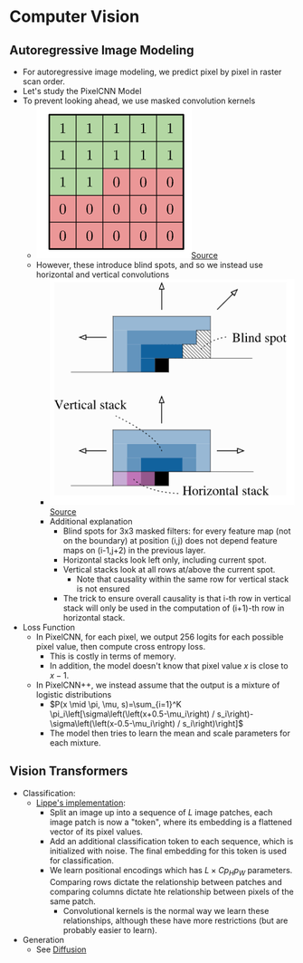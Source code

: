 # Computer Vision

## Autoregressive Image Modeling

- For autoregressive image modeling, we predict pixel by pixel in raster scan order. 
- Let's study the PixelCNN Model
- To prevent looking ahead, we use masked convolution kernels
  - ![masked_kernel.png](masked_kernel.png)[Source](https://arxiv.org/pdf/1606.05328)
  - However, these introduce blind spots, and so we instead use horizontal and vertical convolutions
    - ![blind_spot.png](blind_spot.png)[Source](https://arxiv.org/pdf/1606.05328)
    - Additional explanation
      - Blind spots for 3x3 masked filters: for every feature map (not on the boundary) at position (i,j) does not depend feature maps on (i-1,j+2) in the previous layer.
      - Horizontal stacks look left only, including current spot.
      - Vertical stacks look at all rows at/above the current spot.
        - Note that causality within the same row for vertical stack is not ensured
      - The trick to ensure overall causality is that i-th row in vertical stack will only be used in the computation of (i+1)-th row in horizontal stack.
- Loss Function
  - In PixelCNN, for each pixel, we output 256 logits for each possible pixel value, then compute cross entropy loss.
    - This is costly in terms of memory.
    - In addition, the model doesn't know that pixel value $x$ is close to $x-1$. 
  - In PixelCNN++, we instead assume that the output is a mixture of logistic distributions
    - $P(x \mid \pi, \mu, s)=\sum_{i=1}^K \pi_i\left[\sigma\left(\left(x+0.5-\mu_i\right) / s_i\right)-\sigma\left(\left(x-0.5-\mu_i\right) / s_i\right)\right]$
    - The model then tries to learn the mean and scale parameters for each mixture.

## Vision Transformers 

- Classification:
  - [Lippe's implementation](https://github.com/phlippe/uvadlc_notebooks/blob/master/docs/tutorial_notebooks/tutorial15/Vision_Transformer.ipynb):
    - Split an image up into a sequence of $L$ image patches, each image patch is now a "token", where its embedding is a flattened vector of its pixel values. 
    - Add an additional classification token to each sequence, which is initialized with noise. The final embedding for this token is used for classification. 
    - We learn positional encodings which has $L \times Cp_Hp_W$ parameters. Comparing rows dictate the relationship between patches and comparing columns dictate hte relationship between pixels of the same patch. 
      - Convolutional kernels is the normal way we learn these relationships, although these have more restrictions (but are probably easier to learn).
- Generation
  - See [Diffusion](../10_diffusion/notes.md)